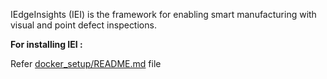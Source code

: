 IEdgeInsights (IEI) is the framework for enabling smart manufacturing with visual and point defect inspections.


<b>For installing IEI :</b>

   Refer [docker_setup/README.md](docker_setup/README.md) file